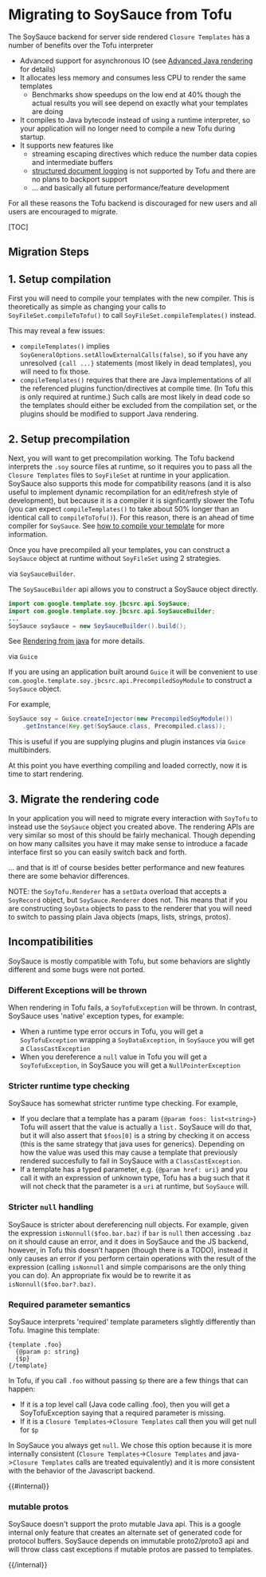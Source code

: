 # Migrating to SoySauce from Tofu


The SoySauce backend for server side rendered `Closure Templates` has a number of
benefits over the Tofu interpreter

*   Advanced support for asynchronous IO (see [Advanced Java
    rendering](adv-java.md) for details)
*   It allocates less memory and consumes less CPU to render the same templates
    *   Benchmarks show speedups on the low end at 40% though the actual results
        you will see depend on exactly what your templates are doing
*   It compiles to Java bytecode instead of using a runtime interpreter, so your
    application will no longer need to compile a new Tofu during startup.
*   It supports new features like
    *   streaming escaping directives which reduce the number data copies and
        intermediate buffers
    *   [structured document logging](doc-logging.md) is not supported by Tofu
        and there are no plans to backport support
    *   ... and basically all future performance/feature development

For all these reasons the Tofu backend is discouraged for new users and all
users are encouraged to migrate.


[TOC]

## Migration Steps

## 1. Setup compilation

First you will need to compile your templates with the new compiler. This is
theoretically as simple as changing your calls to `SoyFileSet.compileToTofu()`
to call `SoyFileSet.compileTemplates()` instead.

This may reveal a few issues:

*   `compileTemplates()` implies
    `SoyGeneralOptions.setAllowExternalCalls(false)`, so if you have any
    unresolved `{call ...}` statements (most likely in dead templates), you will
    need to fix those.
*   `compileTemplates()` requires that there are Java implementations of all the
    referenced plugins function/directives at compile time. (In Tofu this is
    only required at runtime.) Such calls are most likely in dead code so the
    templates should either be excluded from the compilation set, or the plugins
    should be modified to support Java rendering.

## 2. Setup precompilation

Next, you will want to get precompilation working. The Tofu backend interprets
the `.soy` source files at runtime, so it requires you to pass all the
`Closure Templates` files to `SoyFileSet` at runtime in your application. SoySauce
also supports this mode for compatibility reasons (and it is also useful to
implement dynamic recompilation for an edit/refresh style of development), but
because it is a compiler it is signficantly slower the Tofu (you can expect
`compileTemplates()` to take about 50% longer than an identical call to
`compileToTofu()`). For this reason, there is an ahead of time compiler for
`SoySauce`. See [how to compile your template](dir.md#java) for more
information.

Once you have precompiled all your templates, you can construct a `SoySauce`
object at runtime without `SoyFileSet` using 2 strategies.

<!--zippy-->

via `SoySauceBuilder`.

The `SoySauceBuilder` api allows you to construct a SoySauce object directly.

```java
import com.google.template.soy.jbcsrc.api.SoySauce;
import com.google.template.soy.jbcsrc.api.SoySauceBuilder;
...
SoySauce soySauce = new SoySauceBuilder().build();
```

See [Rendering from java](java.md#create-soysauce) for more details.

<!--endzippy-->

<!--zippy-->

via `Guice`

If you are using an application built around `Guice` it will be convenient to
use `com.google.template.soy.jbcsrc.api.PrecompiledSoyModule` to construct a
`SoySauce` object.

For example,

```java
SoySauce soy = Guice.createInjector(new PrecompiledSoyModule())
    .getInstance(Key.get(SoySauce.class, Precompiled.class));
```

This is useful if you are supplying plugins and plugin instances via `Guice`
multibinders.

<!--endzippy-->

At this point you have everthing compiling and loaded correctly, now it is time
to start rendering.

## 3. Migrate the rendering code

In your application you will need to migrate every interaction with `SoyTofu` to
instead use the `SoySauce` object you created above. The rendering APIs are very
similar so most of this should be fairly mechanical. Though depending on how
many callsites you have it may make sense to introduce a facade interface first
so you can easily switch back and forth.

... and that is it! of course besides better performance and new features there
are some behavior differences.

NOTE: the `SoyTofu.Renderer` has a `setData` overload that accepts a `SoyRecord`
object, but `SoySauce.Renderer` does not. This means that if you are
constructing `SoyData` objects to pass to the renderer that you will need to
switch to passing plain Java objects (maps, lists, strings, protos).

## Incompatibilities

SoySauce is mostly compatible with Tofu, but some behaviors are slightly
different and some bugs were not ported.

### Different Exceptions will be thrown

When rendering in Tofu fails, a `SoyTofuException` will be thrown. In contrast,
SoySauce uses 'native' exception types, for example:

*   When a runtime type error occurs in Tofu, you will get a `SoyTofuException`
    wrapping a `SoyDataException`, in `SoySauce` you will get a
    `ClassCastException`
*   When you dereference a `null` value in Tofu you will get a
    `SoyTofuException`, in SoySauce you will get a `NullPointerException`

### Stricter runtime type checking

SoySauce has somewhat stricter runtime type checking. For example,

*   If you declare that a template has a param `{@param foos: list<string>}`
    Tofu will assert that the value is actually a `list.` SoySauce will do that,
    but it will also assert that `$foos[0]` is a string by checking it on access
    (this is the same strategy that java uses for generics). Depending on how
    the value was used this may cause a template that previously rendered
    succesfully to fail in SoySauce with a `ClassCastException`.
*   If a template has a typed parameter, e.g. `{@param href: uri}` and you call
    it with an expression of unknown type, Tofu has a bug such that it will not
    check that the parameter is a `uri` at runtime, but `SoySauce` will.

### Stricter `null` handling

SoySauce is stricter about dereferencing null objects. For example, given the
expression `isNonnull($foo.bar.baz)` if `bar` is `null` then accessing `.baz` on
it should cause an error, and it does in SoySauce and the JS backend, however,
in Tofu this doesn’t happen (though there is a TODO), instead it only causes an
error if you perform certain operations with the result of the expression
(calling `isNonnull` and simple comparisons are the only thing you can do). An
appropriate fix would be to rewrite it as `isNonnull($foo.bar?.baz)`.

### Required parameter semantics

SoySauce interprets 'required' template parameters slightly differently than
Tofu. Imagine this template:

```soy
{template .foo}
  {@param p: string}
  {$p}
{/template}
```

In Tofu, if you call `.foo` without passing `$p` there are a few things that can
happen:

*   If it is a top level call (Java code calling .foo), then you will get a
    SoyTofuException saying that a required parameter is missing.
*   If it is a `Closure Templates`->`Closure Templates` call then you will get null
    for `$p`

In SoySauce you always get `null`. We chose this option because it is more
internally consistent (`Closure Templates`->`Closure Templates` and
java->`Closure Templates` calls are treated equivalently) and it is more consistent
with the behavior of the Javascript backend.

{{#internal}}

### mutable protos

SoySauce doesn't support the proto mutable Java api. This is a google internal
only feature that creates an alternate set of generated code for protocol
buffers. SoySauce depends on immutable proto2/proto3 api and will throw class
cast exceptions if mutable protos are passed to templates.

{{/internal}}
